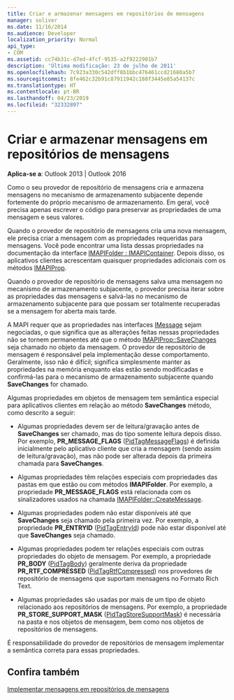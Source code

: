 ```yaml
---
title: Criar e armazenar mensagens em repositórios de mensagens
manager: soliver
ms.date: 11/16/2014
ms.audience: Developer
localization_priority: Normal
api_type:
- COM
ms.assetid: cc74b31c-d7ed-4fcf-9535-a2f9222901b7
description: 'Última modificação: 23 de julho de 2011'
ms.openlocfilehash: 7c923a330c542dff8b1bbc476461ccd21680a5b7
ms.sourcegitcommit: 8fe462c32b91c87911942c188f3445e85a54137c
ms.translationtype: HT
ms.contentlocale: pt-BR
ms.lasthandoff: 04/23/2019
ms.locfileid: "32332897"
---
```

# <a name="creating-and-storing-messages-in-message-stores"></a>Criar e armazenar mensagens em repositórios de mensagens

  
  
**Aplica-se a**: Outlook 2013 | Outlook 2016 
  
Como o seu provedor de repositório de mensagens cria e armazena mensagens no mecanismo de armazenamento subjacente depende fortemente do próprio mecanismo de armazenamento. Em geral, você precisa apenas escrever o código para preservar as propriedades de uma mensagem e seus valores.
  
Quando o provedor de repositório de mensagens cria uma nova mensagem, ele precisa criar a mensagem com as propriedades requeridas para mensagens. Você pode encontrar uma lista dessas propriedades na documentação da interface [IMAPIFolder : IMAPIContainer](imapifolderimapicontainer.md). Depois disso, os aplicativos clientes acrescentam quaisquer propriedades adicionais com os métodos [IMAPIProp](imapipropiunknown.md). 
  
Quando o provedor de repositório de mensagens salva uma mensagem no mecanismo de armazenamento subjacente, o provedor precisa iterar sobre as propriedades das mensagens e salvá-las no mecanismo de armazenamento subjacente para que possam ser totalmente recuperadas se a mensagem for aberta mais tarde.
  
A MAPI requer que as propriedades nas interfaces [IMessage](imessageimapiprop.md) sejam negociadas, o que significa que as alterações feitas nessas propriedades não se tornem permanentes até que o método [IMAPIProp::SaveChanges](imapiprop-savechanges.md) seja chamado no objeto da mensagem. O provedor de repositório de mensagem é responsável pela implementação desse comportamento. Geralmente, isso não é difícil; significa simplesmente manter as propriedades na memória enquanto elas estão sendo modificadas e confirmá-las para o mecanismo de armazenamento subjacente quando **SaveChanges** for chamado. 
  
Algumas propriedades em objetos de mensagem tem semântica especial para aplicativos clientes em relação ao método **SaveChanges** método, como descrito a seguir: 
  
- Algumas propriedades devem ser de leitura/gravação antes de **SaveChanges** ser chamado, mas do tipo somente leitura depois disso. Por exemplo, **PR_MESSAGE_FLAGS** ([PidTagMessageFlags](pidtagmessageflags-canonical-property.md)) é definida inicialmente pelo aplicativo cliente que cria a mensagem (sendo assim de leitura/gravação), mas não pode ser alterada depois da primeira chamada para **SaveChanges**.
    
- Algumas propriedades têm relações especiais com propriedades das pastas em que estão ou com métodos **IMAPIFolder**. Por exemplo, a propriedade **PR_MESSAGE_FLAGS** está relacionada com os sinalizadores usados na chamada [IMAPIFolder::CreateMessage](imapifolder-createmessage.md). 
    
- Algumas propriedades podem não estar disponíveis até que **SaveChanges** seja chamado pela primeira vez. Por exemplo, a propriedade **PR_ENTRYID** ([PidTagEntryId](pidtagentryid-canonical-property.md)) pode não estar disponível até que **SaveChanges** seja chamado. 
    
- Algumas propriedades podem ter relações especiais com outras propriedades do objeto de mensagem. Por exemplo, a propriedade **PR_BODY** ([PidTagBody](pidtagbody-canonical-property.md)) geralmente deriva da propriedade **PR_RTF_COMPRESSED** ([PidTagRtfCompressed](pidtagrtfcompressed-canonical-property.md)) nos provedores de repositório de mensagens que suportam mensagens no Formato Rich Text.
    
- Algumas propriedades são usadas por mais de um tipo de objeto relacionado aos repositórios de mensagens. Por exemplo, a propriedade **PR_STORE_SUPPORT_MASK** ([PidTagStoreSupportMask](pidtagstoresupportmask-canonical-property.md)) é necessária na pasta e nos objetos de mensagem, bem como nos objetos de repositórios de mensagens.
    
É responsabilidade do provedor de repositórios de mensagem implementar a semântica correta para essas propriedades.
  
## <a name="see-also"></a>Confira também



[Implementar mensagens em repositórios de mensagens](implementing-messages-in-message-stores.md)

